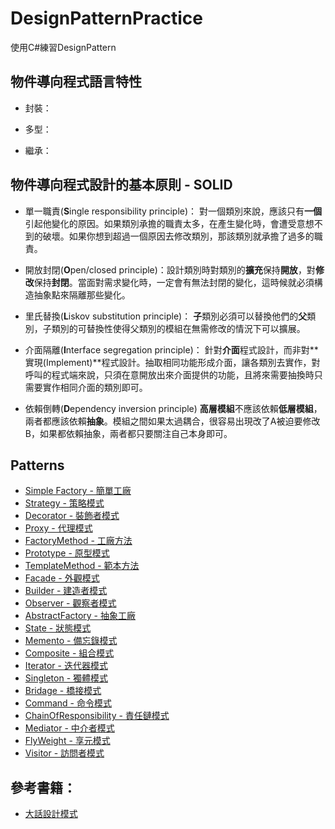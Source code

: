 # DesignPatternPractice
使用C#練習DesignPattern

## 物件導向程式語言特性

* 封裝：

* 多型：

* 繼承：


## 物件導向程式設計的基本原則 - SOLID

* 單一職責(**S**ingle responsibility principle)：
對一個類別來說，應該只有**一個**引起他變化的原因。如果類別承擔的職責太多，在產生變化時，會遭受意想不到的破壞。如果你想到超過一個原因去修改類別，那該類別就承擔了過多的職責。


* 開放封閉(**O**pen/closed principle)：設計類別時對類別的**擴充**保持**開放**，對**修改**保持**封閉**。當面對需求變化時，一定會有無法封閉的變化，這時候就必須構造抽象點來隔離那些變化。


* 里氏替換(**L**iskov substitution principle)：
**子**類別必須可以替換他們的**父**類別，子類別的可替換性使得父類別的模組在無需修改的情況下可以擴展。


* 介面隔離(**I**nterface segregation principle)：
針對**介面**程式設計，而非對**實現(Implement)**程式設計。抽取相同功能形成介面，讓各類別去實作，對呼叫的程式端來說，只須在意開放出來介面提供的功能，且將來需要抽換時只需要實作相同介面的類別即可。


* 依賴倒轉(**D**ependency inversion principle)
**高層模組**不應該依賴**低層模組**，兩者都應該依賴**抽象**。模組之間如果太過耦合，很容易出現改了A被迫要修改B，如果都依賴抽象，兩者都只要關注自己本身即可。



## Patterns

* [Simple Factory - 簡單工廠](https://github.com/BryanYu/DesignPatternPractice/tree/master/SimpleFactory)
* [Strategy - 策略模式](https://github.com/BryanYu/DesignPatternPractice/tree/master/Strategy)
* [Decorator - 裝飾者模式](https://github.com/BryanYu/DesignPatternPractice/tree/master/Decorator)
* [Proxy - 代理模式](https://github.com/BryanYu/DesignPatternPractice/tree/master/Proxy)
* [FactoryMethod - 工廠方法](https://github.com/BryanYu/DesignPatternPractice/tree/master/FactoryMethod)
* [Prototype - 原型模式](https://github.com/BryanYu/DesignPatternPractice/tree/master/Prototype)
* [TemplateMethod - 範本方法](https://github.com/BryanYu/DesignPatternPractice/tree/master/TemplateMethod)
* [Facade - 外觀模式](https://github.com/BryanYu/DesignPatternPractice/tree/master/Facade)
* [Builder - 建造者模式](https://github.com/BryanYu/DesignPatternPractice/tree/master/Builder)
* [Observer - 觀察者模式](https://github.com/BryanYu/DesignPatternPractice/tree/master/Observer)
* [AbstractFactory - 抽象工廠](https://github.com/BryanYu/DesignPatternPractice/tree/master/AbstractFactory) 
* [State - 狀態模式](https://github.com/BryanYu/DesignPatternPractice/tree/master/State) 
* [Memento - 備忘錄模式](https://github.com/BryanYu/DesignPatternPractice/tree/master/Memento)
* [Composite - 組合模式](https://github.com/BryanYu/DesignPatternPractice/tree/master/Composite)
* [Iterator - 迭代器模式](https://github.com/BryanYu/DesignPatternPractice/tree/master/Iterator)
* [Singleton - 獨體模式](https://github.com/BryanYu/DesignPatternPractice/tree/master/Singleton)
* [Bridage - 橋接模式](https://github.com/BryanYu/DesignPatternPractice/tree/master/Bridage)
* [Command - 命令模式](https://github.com/BryanYu/DesignPatternPractice/tree/master/Command)
* [ChainOfResponsibility - 責任鏈模式](https://github.com/BryanYu/DesignPatternPractice/tree/master/ChainOfResponsibility)
* [Mediator - 中介者模式](https://github.com/BryanYu/DesignPatternPractice/tree/master/Mediator)
* [FlyWeight - 享元模式](https://github.com/BryanYu/DesignPatternPractice/tree/master/FlyWeight)
* [Visitor - 訪問者模式](https://github.com/BryanYu/DesignPatternPractice/tree/master/Visitor)

## 參考書籍：
* [大話設計模式](https://www.tenlong.com.tw/products/9789866072116/)
